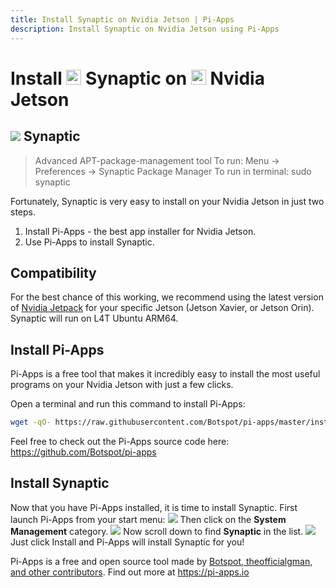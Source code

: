 ```yaml
---
title: Install Synaptic on Nvidia Jetson | Pi-Apps
description: Install Synaptic on Nvidia Jetson using Pi-Apps
---
```

<div class="simple-install-content content">

# Install <img src="/img/app-icons/Synaptic/icon-64.png" height=24> Synaptic on <img src=/img/other-icons/nvidia-icon.svg height=24> Nvidia Jetson

## <img src="/img/app-icons/Synaptic/icon-64.png"> Synaptic
> Advanced APT-package-management tool
> To run: Menu -> Preferences -> Synaptic Package Manager
> To run in terminal: sudo synaptic

Fortunately, Synaptic is very easy to install on your Nvidia Jetson in just two steps.
1. Install Pi-Apps - the best app installer for Nvidia Jetson.
2. Use Pi-Apps to install Synaptic.
</div>
<div class="simple-install-content content">

## Compatibility
For the best chance of this working, we recommend using the latest version of [Nvidia Jetpack](https://developer.nvidia.com/embedded/jetpack-archive) for your specific Jetson (Jetson Xavier, or Jetson Orin).
Synaptic will run on L4T Ubuntu ARM64.
</div>
<div class="simple-install-content content">

## Install Pi-Apps

Pi-Apps is a free tool that makes it incredibly easy to install the most useful programs on your Nvidia Jetson with just a few clicks.

Open a terminal and run this command to install Pi-Apps:
```bash
wget -qO- https://raw.githubusercontent.com/Botspot/pi-apps/master/install | bash
```
Feel free to check out the Pi-Apps source code here: https://github.com/Botspot/pi-apps
</div>
<div class="simple-install-content content">

## Install Synaptic

Now that you have Pi-Apps installed, it is time to install Synaptic.
First launch Pi-Apps from your start menu:
<img src="/img/start-menu.png">
Then click on the <b>System Management</b> category.
<img src="/img/category-selections/System Management.png">
Now scroll down to find <b>Synaptic</b> in the list.
<img src="/img/app-icons/Synaptic/app-selection.png">
Just click Install and Pi-Apps will install Synaptic for you!
</div>
<div class="simple-install-content content">

Pi-Apps is a free and open source tool made by [Botspot, theofficialgman, and other contributors](/about/#contributors). Find out more at https://pi-apps.io
</div>
